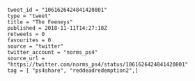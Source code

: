 ```
tweet_id = "1061626424841420801"
type = "tweet"
title = "The Feeneys"
published = 2018-11-11T14:27:18Z
retweets = 0
favourites = 0
source = "twitter"
twitter_account = "norms_ps4"
source_url = "https://twitter.com/norms_ps4/status/1061626424841420801"
tag = [ "ps4share", "reddeadredemption2",]
```

<p class='image'><img src='http://mnf.m17s.net/2018/11/11/Drunm0oX4AE2ZTg.jpg' alt=''></p>

